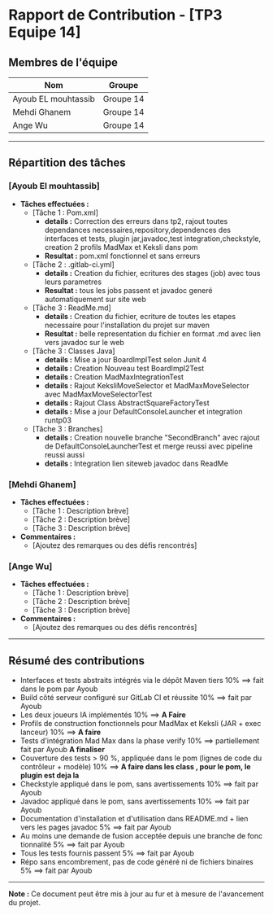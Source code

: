 # Rapport de Contribution - [TP3 Equipe 14]

## Membres de l'équipe
| Nom                   | Groupe      |
|-----------------------|--------------------------------------|
| Ayoub EL mouhtassib   | Groupe 14      |
| Mehdi Ghanem          | Groupe 14      |
| Ange Wu               | Groupe 14      |

---

## Répartition des tâches

### [Ayoub El mouhtassib]
- **Tâches effectuées :**
  - [Tâche 1 : Pom.xml]
    - **details :** Correction des erreurs dans tp2, rajout toutes dependances necessaires,repository,dependences des interfaces et tests, plugin jar,javadoc,test integration,checkstyle, creation 2 profils MadMax et Keksli dans pom
    - **Resultat :** pom.xml fonctionnel et sans erreurs
  - [Tâche 2 : .gitlab-ci.yml]
    - **details :** Creation du fichier, ecritures des stages (job) avec tous leurs parametres
    - **Resultat :** tous les jobs passent et javadoc generé automatiquement sur site web
  - [Tâche 3 : ReadMe.md]
    - **details :** Creation du fichier, ecriture de toutes les etapes necessaire pour l'installation du projet sur maven
    - **Resultat :** belle representation du fichier en format .md avec lien vers javadoc sur le web
  - [Tâche 3 : Classes Java]
    - **details :** Mise a jour BoardImplTest selon Junit 4
    - **details :** Creation Nouveau test BoardImpl2Test
    - **details :** Creation MadMaxIntegrationTest
    - **details :** Rajout KeksliMoveSelector et MadMaxMoveSelector avec MadMaxMoveSelectorTest
    - **details :** Rajout Class AbstractSquareFactoryTest
    - **details :** Mise a jour DefaultConsoleLauncher et integration runtp03
  - [Tâche 3 : Branches]
    - **details :** Creation nouvelle branche "SecondBranch" avec rajout de DefaultConsoleLauncherTest et merge reussi avec pipeline reussi aussi
    - **details :** Integration lien siteweb javadoc dans ReadMe




### [Mehdi Ghanem]
- **Tâches effectuées :**
  - [Tâche 1 : Description brève]
  - [Tâche 2 : Description brève]
  - [Tâche 3 : Description brève]
- **Commentaires :**
  - [Ajoutez des remarques ou des défis rencontrés]

### [Ange Wu]
- **Tâches effectuées :**
  - [Tâche 1 : Description brève]
  - [Tâche 2 : Description brève]
  - [Tâche 3 : Description brève]
- **Commentaires :**
  - [Ajoutez des remarques ou des défis rencontrés]

---


## Résumé des contributions

- Interfaces et tests abstraits intégrés via le dépôt Maven tiers 	10% ==> fait dans le pom par Ayoub
- Build côté serveur configuré sur GitLab CI et réussite 	10% ==> fait par Ayoub
- Les deux joueurs IA implémentés 	10% ==> **A Faire**
- Profils de construction fonctionnels pour MadMax et Keksli (JAR + exec lanceur) 	10% ==> **A faire**
- Tests d'intégration Mad Max dans la phase verify 	10% ==> partiellement fait par Ayoub **A finaliser**
- Couverture des tests > 90 %, appliquée dans le pom (lignes de code du contrôleur + modèle) 	10% ==> **A faire dans les class , pour le pom, le plugin est deja la**
- Checkstyle appliqué dans le pom, sans avertissements 	10% ==> fait par Ayoub
- Javadoc appliqué dans le pom, sans avertissements 	10% ==> fait par Ayoub
- Documentation d'installation et d'utilisation dans README.md + lien vers les pages javadoc 	5% ==> fait par Ayoub
- Au moins une demande de fusion acceptée depuis une branche de fonc tionnalité 	5% ==> fait par Ayoub
- Tous les tests fournis passent 	5% ==> fait par Ayoub
- Répo sans encombrement, pas de code généré ni de fichiers binaires 	5% ==> fait par Ayoub

---

**Note :** Ce document peut être mis à jour au fur et à mesure de l'avancement du projet.
